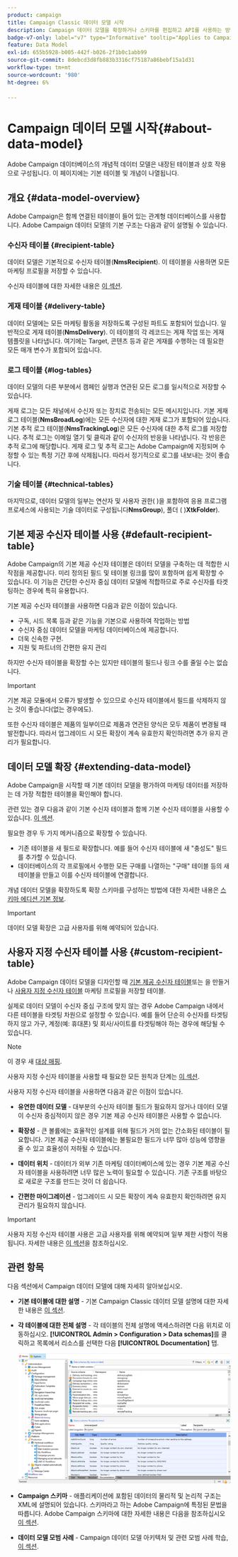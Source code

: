 ```yaml
---
product: campaign
title: Campaign Classic 데이터 모델 시작
description: Campaign 데이터 모델을 확장하거나 스키마를 편집하고 API를 사용하는 방법을 알아보십시오.
badge-v7-only: label="v7" type="Informative" tooltip="Applies to Campaign Classic v7 only"
feature: Data Model
exl-id: 655b5928-b005-442f-b026-2f1b0c1abb99
source-git-commit: 8debcd3d8fb883b3316cf75187a86bebf15a1d31
workflow-type: tm+mt
source-wordcount: '980'
ht-degree: 6%

---
```


# Campaign 데이터 모델 시작{#about-data-model}

Adobe Campaign 데이터베이스의 개념적 데이터 모델은 내장된 테이블과 상호 작용으로 구성됩니다. 이 페이지에는 기본 테이블 및 개념이 나열됩니다.

## 개요 {#data-model-overview}

Adobe Campaign은 함께 연결된 테이블이 들어 있는 관계형 데이터베이스를 사용합니다. Adobe Campaign 데이터 모델의 기본 구조는 다음과 같이 설명될 수 있습니다.

### 수신자 테이블 {#recipient-table}

데이터 모델은 기본적으로 수신자 테이블(**NmsRecipient**). 이 테이블을 사용하면 모든 마케팅 프로필을 저장할 수 있습니다.

수신자 테이블에 대한 자세한 내용은 [이 섹션](#default-recipient-table).

### 게재 테이블 {#delivery-table}

데이터 모델에는 모든 마케팅 활동을 저장하도록 구성된 파트도 포함되어 있습니다. 일반적으로 게재 테이블(**NmsDelivery**). 이 테이블의 각 레코드는 게재 작업 또는 게재 템플릿을 나타냅니다. 여기에는 Target, 콘텐츠 등과 같은 게재를 수행하는 데 필요한 모든 매개 변수가 포함되어 있습니다.

### 로그 테이블 {#log-tables}

데이터 모델의 다른 부분에서 캠페인 실행과 연관된 모든 로그를 일시적으로 저장할 수 있습니다.

게재 로그는 모든 채널에서 수신자 또는 장치로 전송되는 모든 메시지입니다. 기본 게재 로그 테이블(**NmsBroadLog**)에는 모든 수신자에 대한 게재 로그가 포함되어 있습니다.
기본 추적 로그 테이블(**NmsTrackingLog**)은 모든 수신자에 대한 추적 로그를 저장합니다. 추적 로그는 이메일 열기 및 클릭과 같이 수신자의 반응을 나타냅니다. 각 반응은 추적 로그에 해당합니다.
게재 로그 및 추적 로그는 Adobe Campaign에 지정되며 수정할 수 있는 특정 기간 후에 삭제됩니다. 따라서 정기적으로 로그를 내보내는 것이 좋습니다.

### 기술 테이블 {#technical-tables}

마지막으로, 데이터 모델의 일부는 연산자 및 사용자 권한( )을 포함하여 응용 프로그램 프로세스에 사용되는 기술 데이터로 구성됩니다&#x200B;**NmsGroup**), 폴더 ( )**XtkFolder**).

## 기본 제공 수신자 테이블 사용 {#default-recipient-table}

Adobe Campaign의 기본 제공 수신자 테이블은 데이터 모델을 구축하는 데 적합한 시작점을 제공합니다. 미리 정의된 필드 및 테이블 링크를 많이 포함하며 쉽게 확장할 수 있습니다. 이 기능은 간단한 수신자 중심 데이터 모델에 적합하므로 주로 수신자를 타겟팅하는 경우에 특히 유용합니다.

기본 제공 수신자 테이블을 사용하면 다음과 같은 이점이 있습니다.

* 구독, 시드 목록 등과 같은 기능을 기본으로 사용하여 작업하는 방법
* 수신자 중심 데이터 모델을 마케팅 데이터베이스에 제공합니다.
* 더욱 신속한 구현.
* 지원 및 파트너의 간편한 유지 관리

하지만 수신자 테이블을 확장할 수는 있지만 테이블의 필드나 링크 수를 줄일 수는 없습니다.

>[!IMPORTANT]
>
>기본 제공 모듈에서 오류가 발생할 수 있으므로 수신자 테이블에서 필드를 삭제하지 않는 것이 좋습니다(없는 경우에도).

또한 수신자 테이블은 제품의 일부이므로 제품과 연관된 양식은 모두 제품이 변경될 때 발전합니다. 따라서 업그레이드 시 모든 확장이 계속 유효한지 확인하려면 추가 유지 관리가 필요합니다.

## 데이터 모델 확장 {#extending-data-model}

Adobe Campaign을 시작할 때 기본 데이터 모델을 평가하여 마케팅 데이터를 저장하는 데 가장 적합한 테이블을 확인해야 합니다.

관련 있는 경우 다음과 같이 기본 수신자 테이블과 함께 기본 수신자 테이블을 사용할 수 있습니다. [이 섹션](#default-recipient-table).

필요한 경우 두 가지 메커니즘으로 확장할 수 있습니다.

* 기존 테이블을 새 필드로 확장합니다. 예를 들어 수신자 테이블에 새 &quot;충성도&quot; 필드를 추가할 수 있습니다.
* 데이터베이스의 각 프로필에서 수행한 모든 구매를 나열하는 &quot;구매&quot; 테이블 등의 새 테이블을 만들고 이를 수신자 테이블에 연결합니다.

개념 데이터 모델을 확장하도록 확장 스키마를 구성하는 방법에 대한 자세한 내용은 [스키마 에디션 기본 정보](../../configuration/using/about-schema-edition.md).

>[!IMPORTANT]
>
>데이터 모델 확장은 고급 사용자를 위해 예약되어 있습니다.

## 사용자 지정 수신자 테이블 사용 {#custom-recipient-table}

Adobe Campaign 데이터 모델을 디자인할 때 [기본 제공 수신자 테이블](#default-recipient-table)또는 을 만들거나 [사용자 지정 수신자 테이블](../../configuration/using/about-custom-recipient-table.md) 마케팅 프로필을 저장할 테이블.

실제로 데이터 모델이 수신자 중심 구조에 맞지 않는 경우 Adobe Campaign 내에서 다른 테이블을 타겟팅 차원으로 설정할 수 있습니다. 예를 들어 단순히 수신자를 타겟팅하지 않고 가구, 계정(예: 휴대폰) 및 회사/사이트를 타겟팅해야 하는 경우에 해당될 수 있습니다.

>[!NOTE]
>
>이 경우 새 [대상 매핑](../../configuration/using/target-mapping.md).

사용자 지정 수신자 테이블을 사용할 때 필요한 모든 원칙과 단계는 [이 섹션](../../configuration/using/about-custom-recipient-table.md).

사용자 지정 수신자 테이블을 사용하면 다음과 같은 이점이 있습니다.

* **유연한 데이터 모델** - 대부분의 수신자 테이블 필드가 필요하지 않거나 데이터 모델이 수신자 중심적이지 않은 경우 기본 제공 수신자 테이블은 사용할 수 없습니다.

* **확장성** - 큰 볼륨에는 효율적인 설계를 위해 필드가 거의 없는 간소화된 테이블이 필요합니다. 기본 제공 수신자 테이블에는 불필요한 필드가 너무 많아 성능에 영향을 줄 수 있고 효율성이 저하될 수 있습니다.

* **데이터 위치** - 데이터가 외부 기존 마케팅 데이터베이스에 있는 경우 기본 제공 수신자 테이블을 사용하려면 너무 많은 노력이 필요할 수 있습니다. 기존 구조를 바탕으로 새로운 구조를 만드는 것이 더 쉽습니다.

* **간편한 마이그레이션** - 업그레이드 시 모든 확장이 계속 유효한지 확인하려면 유지 관리가 필요하지 않습니다.

>[!IMPORTANT]
>
>사용자 지정 수신자 테이블 사용은 고급 사용자를 위해 예약되며 일부 제한 사항이 적용됩니다. 자세한 내용은 [이 섹션](../../configuration/using/about-custom-recipient-table.md)을 참조하십시오.

## 관련 항목

다음 섹션에서 Campaign 데이터 모델에 대해 자세히 알아보십시오.

* **기본 테이블에 대한 설명** - 기본 Campaign Classic 데이터 모델 설명에 대한 자세한 내용은 [이 섹션](../../configuration/using/data-model-description.md).

* **각 테이블에 대한 전체 설명** - 각 테이블의 전체 설명에 액세스하려면 다음 위치로 이동하십시오. **[!UICONTROL Admin > Configuration > Data schemas]**&#x200B;를 클릭하고 목록에서 리소스를 선택한 다음 **[!UICONTROL Documentation]** 탭.

   ![](assets/data-model_documentation-tab.png)


* **Campaign 스키마** - 애플리케이션에 포함된 데이터의 물리적 및 논리적 구조는 XML에 설명되어 있습니다. 스키마라고 하는 Adobe Campaign에 특정된 문법을 따릅니다. Adobe Campaign 스키마에 대한 자세한 내용은 다음을 참조하십시오 [이 섹션](../../configuration/using/about-schema-reference.md).

* **데이터 모델 모범 사례** - Campaign 데이터 모델 아키텍처 및 관련 모범 사례 학습, [이 섹션](../../configuration/using/data-model-best-practices.md#data-model-architecture).
